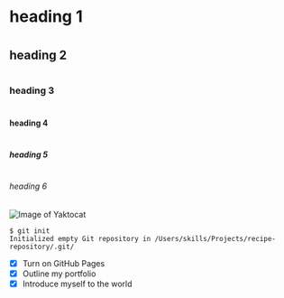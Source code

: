 # <h1> heading 1 </h1>
# <h2> heading 2 </h2>
# <h3> heading 3 </h3>
# <h4> heading 4 </h4>
# <h5> heading 5 </h5>
# <h6> heading 6 </h6>
![Image of Yaktocat](https://octodex.github.com/images/yaktocat.png)
```
$ git init
Initialized empty Git repository in /Users/skills/Projects/recipe-repository/.git/
```
- [x] Turn on GitHub Pages
- [x] Outline my portfolio
- [x] Introduce myself to the world
